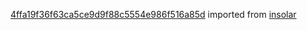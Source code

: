 [4ffa19f36f63ca5ce9d9f88c5554e986f516a85d](https://github.com/insolar/insolar/commit/4ffa19f36f63ca5ce9d9f88c5554e986f516a85d) imported from [insolar](https://github.com/insolar/insolar)
